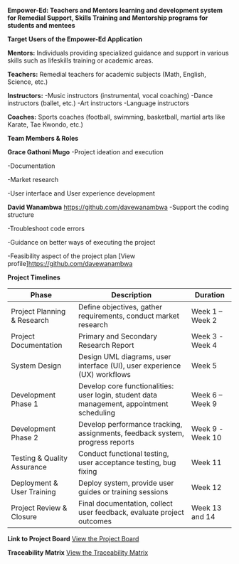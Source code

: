   **Empower-Ed: Teachers and Mentors learning and development system for Remedial Support, Skills Training and Mentorship programs for students and mentees**

 **Target Users of the Empower-Ed Application**


**Mentors:**
Individuals providing specialized guidance and support in various skills such as lifeskills training or academic areas.

**Teachers:**
Remedial teachers for academic subjects (Math, English, Science, etc.)

**Instructors:**
-Music instructors (instrumental, vocal coaching)
-Dance instructors (ballet, etc.)
-Art instructors
-Language instructors

**Coaches:**
Sports coaches (football, swimming, basketball, martial arts like Karate, Tae Kwondo, etc.)


**Team Members & Roles**

**Grace Gathoni Mugo**
-Project ideation and execution 

-Documentation

-Market research 

-User interface and User experience development 

                 
**David Wanambwa**   https://github.com/davewanambwa
-Support the coding structure

-Troubleshoot code errors 

-Guidance on better ways of executing the project

-Feasibility aspect of the project plan
[View profile]https://github.com/davewanambwa


**Project Timelines**


| Phase                      | Description                                                                                   | Duration           |
|----------------------------|----------------------------------------------------------------------------|---------------------------------------|
| Project Planning & Research | Define objectives, gather requirements, conduct market research                              | Week 1 – Week 2    |
| Project Documentation       | Primary and Secondary Research Report                                                        | Week 3 -Week 4     |
| System Design               | Design UML diagrams, user interface (UI), user experience (UX) workflows                     | Week 5             |
| Development Phase 1         | Develop core functionalities: user login, student data management, appointment scheduling    | Week 6 – Week 9    |
| Development Phase 2         | Develop performance tracking, assignments, feedback system, progress reports                 | Week 9  -Week 10   |
| Testing & Quality Assurance | Conduct functional testing, user acceptance testing, bug fixing                              | Week 11            |
| Deployment & User Training  | Deploy system, provide user guides or training sessions                                      | Week 12            |
| Project Review & Closure    | Final documentation, collect user feedback, evaluate project outcomes                        | Week 13 and 14     |



**Link to Project Board**
[View the Project Board](https://github.com/users/Gathoni-coder/projects/2)

**Traceability Matrix**
[View the Traceability Matrix](TRACEABILITY_MATRIX.md)

